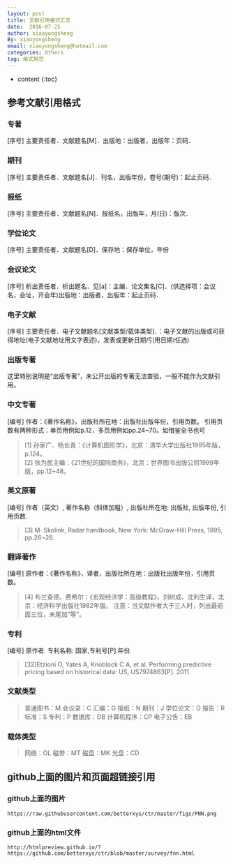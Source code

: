 ```yaml
---
layout: post
title: 文献引用格式汇总
date:  2016-07-25
author: xiaoyongsheng
By: xiaoyongsheng
email: xiaoyongsheng@hotmail.com  
categories: Others
tag: 格式规范
---
```


* content
{:toc}

## 参考文献引用格式

### 专著 ###
[序号] 主要责任者．文献题名[M]．出版地：出版者，出版年：页码．

### 期刊 ###
[序号] 主要责任者．文献题名[J]．刊名，出版年份，卷号(期号)：起止页码．

### 报纸 ###
[序号] 主要责任者．文献题名[N]．报纸名，出版年，月(日)：版次．

### 学位论文 ###
[序号] 主要责任者．文献题名[D]．保存地：保存单位，年份

### 会议论文 ###
[序号] 析出责任者．析出题名．见[a]：主编．论文集名[C]．(供选择项：会议名，会址，开会年)出版地：出版者，出版年：起止页码．

### 电子文献 ###
[序号] 主要责任者．电子文献题名[文献类型/载体类型]．：电子文献的出版或可获得地址(电子文献地址用文字表述)，发表或更新日期/引用日期(任选)

### 出版专著 ###
这里特别说明是“出版专著”，未公开出版的专著无法查验，一般不能作为文献引用。

### 中文专著 ###

[编号] 作者：《著作名称》，出版社所在地：出版社出版年份，引用页数。
引用页数有两种形式：单页用例如p.12，多页用例如pp.24~70。如借鉴全书也可

> [1] 孙家广、杨长青：《计算机图形学》，北京：清华大学出版社1995年版，p.124。  
> [2] 张为民主编：《21世纪的国际商务》，北京：世界图书出版公司1999年版，pp.12~48。

### 英文原著 ###

[编号] 作者（英文）, 著作名称（斜体加粗）, 出版社所在地: 出版社, 出版年份, 引用页数.

> [3] M· Skolink, Radar handbook, New York: McGraw-Hill Press, 1995, pp.26~28. 

### 翻译著作 ###

[编号] 原作者：《著作名称》，译者，出版社所在地：出版社出版年份，引用页数。

> [4] 布兰查德、费希尔：《宏观经济学：高级教程》，刘树成、沈利生译，北京：经济科学出版社1982年版。
> 注意：当文献作者大于三人时，列出最前面三位，末尾加“等”。

### 专利 ###
[编号] 原作者. 专利名称: 国家,专利号[P].年份.

> [32]Etzioni O, Yates A, Knoblock C A, et al. Performing predictive pricing based on historical data: US, US7974863[P]. 2011.

### 文献类型 ###
> 普通图书：M
> 会议录：C
> 汇编：G
> 报纸：N
> 期刊：J
> 学位论文：D
> 报告：R
> 标准：S
> 专利：P
> 数据库：DB
> 计算机程序：CP
> 电子公告：EB

### 载体类型 ###

> 网络：OL
> 磁带：MT
> 磁盘：MK
> 光盘：CD


## github上面的图片和页面超链接引用

### github上面的图片

`https://raw.githubusercontent.com/betterxys/ctr/master/figs/PNN.png`

### github上面的html文件

`http://htmlpreview.github.io/?https://github.com/betterxys/ctr/blob/master/survey/fnn.html`